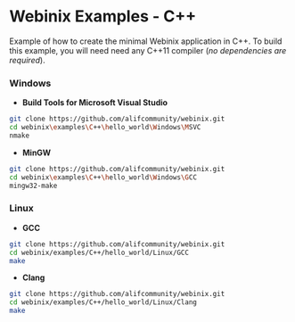 
# Webinix Examples - C++

Example of how to create the minimal Webinix application in C++. To build this example, you will need need any C++11 compiler (*no dependencies are required*).

### Windows

- **Build Tools for Microsoft Visual Studio**
```sh
git clone https://github.com/alifcommunity/webinix.git
cd webinix\examples\C++\hello_world\Windows\MSVC
nmake
```

- **MinGW**
```sh
git clone https://github.com/alifcommunity/webinix.git
cd webinix\examples\C++\hello_world\Windows\GCC
mingw32-make
```

### Linux

- **GCC**
```sh
git clone https://github.com/alifcommunity/webinix.git
cd webinix/examples/C++/hello_world/Linux/GCC
make
```

- **Clang**
```sh
git clone https://github.com/alifcommunity/webinix.git
cd webinix/examples/C++/hello_world/Linux/Clang
make
```
